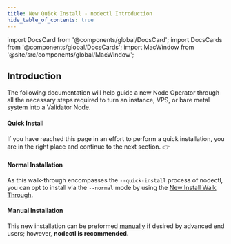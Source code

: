 ```yaml
---
title: New Quick Install - nodectl Introduction
hide_table_of_contents: true
---
```

<intro-end />

import DocsCard from '@components/global/DocsCard';
import DocsCards from '@components/global/DocsCards';
import MacWindow from '@site/src/components/global/MacWindow';

<head>
  <title>MainNet 2.0 Automation with nodectl</title>
  <meta
    name="description"
    content="nodectl new quick installation"
  />
</head>

## Introduction

The following documentation will help guide a new Node Operator through all the necessary steps required to turn an instance, VPS, or bare metal system into a Validator Node.

#### Quick Install

If you have reached this page in an effort to perform a quick installation, you are in the right place and continue to the next section. 👉

#### Normal Installation

As this walk-through encompasses the `--quick-install` process of nodectl, you can opt to install via the `--normal` mode by using the [New Install Walk Through](/validate/automated/install/nodectlInstallIntro).

#### Manual Installation

This new installation can be preformed [manually](/validate/manual/manual-install-getting-started) if desired by advanced end users; however, **nodectl is recommended.**

